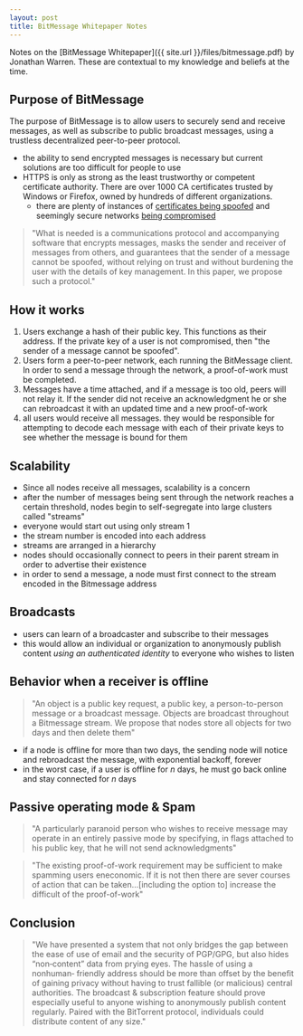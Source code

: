 ```yaml
---
layout: post
title: BitMessage Whitepaper Notes
---
```


Notes on the [BitMessage Whitepaper]({{ site.url }}/files/bitmessage.pdf) by Jonathan Warren. These are contextual to my knowledge and beliefs at the time.

## Purpose of BitMessage
The purpose of BitMessage is to allow users to securely send and receive messages, as well as subscribe to public broadcast messages, using a trustless decentralized peer-to-peer protocol.

- the ability to send encrypted messages is necessary but current solutions are too difficult for people to use
- HTTPS is only as strong as the least trustworthy or competent certificate authority. There are over 1000 CA certificates trusted by Windows or Firefox, owned by hundreds of different organizations.
    - there are plenty of instances of [certificates being spoofed](https://www.eff.org/deeplinks/2011/08/iranian-man-middle-attack-against-google) and seemingly secure networks [being compromised](http://en.wikipedia.org/wiki/Operation_Onymous)

>"What is needed is a communications protocol and accompanying software that encrypts messages, masks
the sender and receiver of messages from others, and guarantees that the sender of a message cannot be
spoofed, without relying on trust and without burdening the user with the details of key management. In
this paper, we propose such a protocol."

## How it works
1. Users exchange a hash of their public key. This functions as their address. If the private key of a user is not compromised, then "the sender of a message cannot be spoofed".
2. Users form a peer-to-peer network, each running the BitMessage client. In order to send a message through the network, a proof-of-work must be completed.
3. Messages have a time attached, and if a message is too old, peers will not relay it. If the sender did not receive an acknowledgment he or she can rebroadcast it with an updated time and a new proof-of-work
4. all users would receive all messages. they would be responsible for attempting to decode each message with each of their private keys to see whether the message is bound for them

## Scalability
- Since all nodes receive all messages, scalability is a concern
- after the number of messages being sent through the network reaches a certain threshold, nodes begin to self-segregate into large clusters called "streams"
- everyone would start out using only stream 1
- the stream number is encoded into each address
- streams are arranged in a hierarchy
- nodes should occasionally connect to peers in their parent stream in order to advertise their existence
- in order to send a message, a node must first connect to the stream encoded in the Bitmessage address

## Broadcasts
- users can learn of a broadcaster and subscribe to their messages
- this would allow an individual or organization to anonymously publish content *using an authenticated identity* to everyone who wishes to listen

##  Behavior when a receiver is offline
>"An object is a public key request, a public key, a person-to-person message or a broadcast message. Objects are broadcast throughout a Bitmessage stream. We propose that nodes store all objects for two days and then delete them"

- if a node is offline for more than two days, the sending node will notice and rebroadcast the message, with exponential backoff, forever
- in the worst case, if a user is offline for *n* days, he must go back online and stay connected for *n* days

##  Passive operating mode & Spam
>"A particularly paranoid person who wishes to receive message may operate in an entirely passive mode by specifying, in flags attached to his public key, that he will not send acknowledgments"

>"The existing proof-of-work requirement may be sufficient to make spamming users eneconomic. If it is not then there are sever courses of action that can be taken...[including the option to] increase the difficult of the proof-of-work"

##  Conclusion
> "We have presented a system that not only bridges the gap between the ease of use of email and the
security of PGP/GPG, but also hides “non‐content” data from prying eyes. The hassle of using a nonhuman‐
friendly address should be more than offset by the benefit of gaining privacy without having to
trust fallible (or malicious) central authorities. The broadcast & subscription feature should prove
especially useful to anyone wishing to anonymously publish content regularly. Paired with the
BitTorrent protocol, individuals could distribute content of any size."
